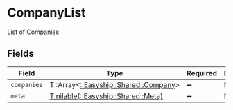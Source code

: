 # CompanyList

List of Companies


## Fields

| Field                                                                   | Type                                                                    | Required                                                                | Description                                                             |
| ----------------------------------------------------------------------- | ----------------------------------------------------------------------- | ----------------------------------------------------------------------- | ----------------------------------------------------------------------- |
| `companies`                                                             | T::Array<[::Easyship::Shared::Company](../../models/shared/company.md)> | :heavy_minus_sign:                                                      | N/A                                                                     |
| `meta`                                                                  | [T.nilable(::Easyship::Shared::Meta)](../../models/shared/meta.md)      | :heavy_minus_sign:                                                      | N/A                                                                     |